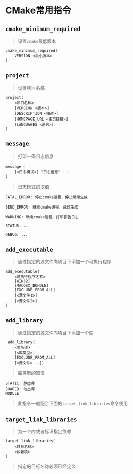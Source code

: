 # CMake常用指令

## `cmake_minimum_required`

> 设置`cmake`最低版本

```
cmake_minimum_required(
    VERSION <最小版本>
)
```

## `project`

> 设置项目名称

```
project(
    <项目名称> 
    [VERSION <版本>]
    [DESCRIPTION <描述>]
    [HOMEPAGE_URL <主页链接>]
    [LANGUAGES <语言>]
)
```

## `message`

> 打印一条日志信息

```
message（
    [<日志模式>] "日志信息" ...
)
```

> 日志模式的取值

```
FATAL_ERROR: 停止cmake进程，停止继续生成

SEND_ERROR: 继续cmake进程，跳过生成

WARNING: 继续cmake进程，打印警告日志

STATUS: ...

DEBUG: ...

```

## `add_executable`

> 通过指定的源文件向项目下添加一个可执行程序

```
add_executable(
    <可执行程序名称>
    [WIN32]
    [MACOSX_BUNDLE]
    [EXCLUDE_FROM_ALL]
    [<源文件1>]
    [<源文件2>]
)
```

## `add_library`

> 通过指定的源文件向项目下添加一个库

```
 add_library(
    <库名称>
    [<库类型>]
    [EXCLUDE_FROM_ALL]
    [<源文件>...])
```

> 库类型的取值

```
STATIC: 静态库
SHARED: 动态库
MODULE
```

> 此指令一般配合下面的`target_link_libraries`命令使用

## `target_link_libraries`

> 为一个库或者标识指定依赖

```
target_link_libraries(
    <目标名称>
    <依赖项>
)
```

> 指定的目标名称必须已经定义
